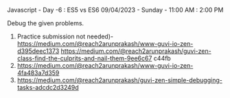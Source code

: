 Javascript - Day -6 : ES5 vs ES6
09/04/2023 - Sunday - 11:00 AM : 2:00 PM

Debug the given problems.

1. Practice submission not
   needed)-https://medium.com/@reach2arunprakash/www-guvi-io-zen-d395deec1373
   https://medium.com/@reach2arunprakash/guvi-zen-class-find-the-culprits-and-nail-them-9ee6c67
   c44fb
2. https://medium.com/@reach2arunprakash/www-guvi-io-zen-4fa483a7d359
3. https://medium.com/@reach2arunprakash/guvi-zen-simple-debugging-tasks-adcdc2d3249d
